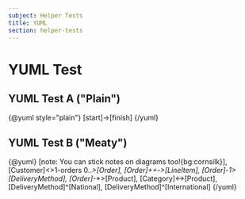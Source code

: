 ```yaml
---
subject: Helper Tests
title: YUML
section: helper-tests
---
```


# YUML Test

## YUML Test A ("Plain")
{@yuml style="plain"}
[start]->[finish]
{/yuml}

## YUML Test B ("Meaty")
{@yuml}
[note: You can stick notes on diagrams too!{bg:cornsilk}],[Customer]<>1-orders 0..*>[Order], [Order]++*-*>[LineItem], [Order]-1>[DeliveryMethod], [Order]*-*>[Product], [Category]<->[Product], [DeliveryMethod]^[National], [DeliveryMethod]^[International]
{/yuml}
